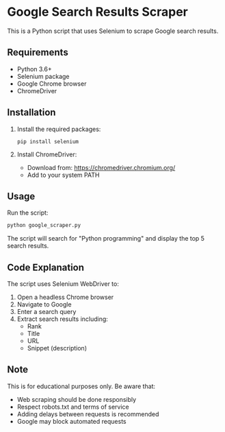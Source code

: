 # Google Search Results Scraper

This is a Python script that uses Selenium to scrape Google search results.

## Requirements

- Python 3.6+
- Selenium package
- Google Chrome browser
- ChromeDriver

## Installation

1. Install the required packages:
   ```
   pip install selenium
   ```

2. Install ChromeDriver:
   - Download from: https://chromedriver.chromium.org/
   - Add to your system PATH

## Usage

Run the script:
```bash
python google_scraper.py
```

The script will search for "Python programming" and display the top 5 search results.

## Code Explanation

The script uses Selenium WebDriver to:
1. Open a headless Chrome browser
2. Navigate to Google
3. Enter a search query
4. Extract search results including:
   - Rank
   - Title
   - URL
   - Snippet (description)

## Note

This is for educational purposes only. Be aware that:
- Web scraping should be done responsibly
- Respect robots.txt and terms of service
- Adding delays between requests is recommended
- Google may block automated requests